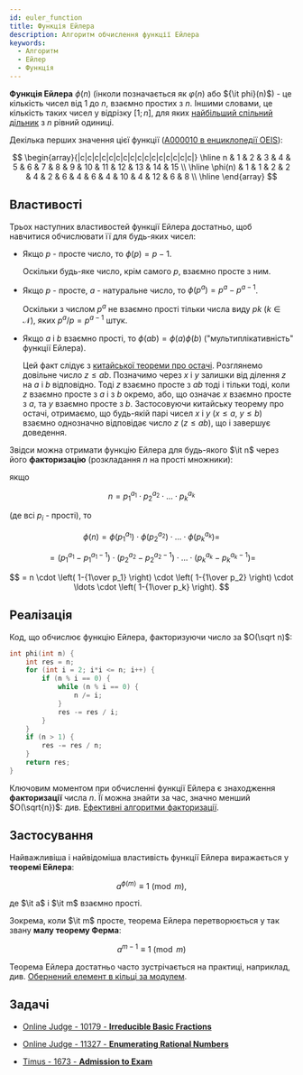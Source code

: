 ```yaml
---
id: euler_function
title: Функція Ейлера
description: Алгоритм обчислення функції Ейлера
keywords:
  - Алгоритм
  - Ейлер
  - Функція
---
```


**Функція Ейлера** $\phi (n)$ (інколи позначається як $\varphi(n)$ або ${\it phi}(n)$) - це кількість чисел від $1$ до $n$, взаємно простих з $n$. Іншими словами, це кількість таких чисел у відрізку $[1; n]$, для яких [найбільший спільний дільник](../algebra/euclid_algorithm) з $n$ рівний одиниці.

Декілька перших значення цієї функції ([A000010 в енциклопедії OEIS](https://oeis.org/A000010)):

$$
\begin{array}{|c|c|c|c|c|c|c|c|c|c|c|c|c|c|c|c|} \hline n & 1 & 2 & 3 & 4 & 5 & 6 & 7 & 8 & 9 & 10 & 11 & 12 & 13 & 14 & 15 \\ \hline \phi(n) & 1 & 1 & 2 & 2 & 4 & 2 & 6 & 4 & 6 & 4 & 10 & 4 & 12 & 6 & 8 \\ \hline \end{array}
$$

## Властивості

Трьох наступних властивостей функції Ейлера достатньо, щоб навчитися обчислювати її для будь-яких чисел:

* Якщо $p$ - просте число, то $\phi (p)=p-1$.

    Оскільки будь-яке число, крім самого $p$, взаємно просте з ним.

* Якщо $p$ - просте, $a$ - натуральне число, то $\phi (p^a)=p^a-p^{a-1}$.

    Оскільки з числом $p^a$ не взаємно прості тільки числа виду $pk$ $(k \in \mathcal{N})$, яких $p^a / p = p^{a-1}$ штук.

* Якщо $a$ і $b$ взаємно прості, то $\phi(ab) = \phi(a) \phi(b)$ ("мультиплікативність" функції Ейлера).

    Цей факт слідує з [китайської теореми про остачі](../algebra/chinese_theorem). Розглянемо довільне число $z \le ab$. Позначимо через $x$ і $y$ залишки від ділення $z$ на $a$ і $b$ відповідно. Тоді $z$ взаємно просте з $ab$ тоді і тільки тоді, коли $z$ взаємно просте з $a$ і з $b$ окремо, або, що означає $x$ взаємно просте з $a$, та $y$ взаємно просте з $b$. Застосовуючи китайську теорему про остачі, отримаємо, що будь-якій парі чисел $x$ і $y$ $(x \le a, ~ y \le b)$ взаємно однозначно відповідає число $z$ $(z \le ab)$, що і завершує доведення.

Звідси можна отримати функцію Ейлера для будь-якого $\it n$ через його **факторизацію** (розкладання $n$ на прості множники):

якщо

$$
n = p_1^{a_1} \cdot p_2^{a_2} \cdot \ldots \cdot p_k^{a_k}
$$

(де всі $p_i$ - прості), то

$$
\phi(n) = \phi(p_1^{a_1}) \cdot \phi(p_2^{a_2}) \cdot \ldots \cdot \phi(p_k^{a_k}) =
$$

$$
= (p_1^{a_1} - p_1^{a_1-1}) \cdot (p_2^{a_2} - p_2^{a_2-1}) \cdot \ldots \cdot (p_k^{a_k} - p_k^{a_k-1}) =
$$

$$
= n \cdot \left( 1-{1\over p_1} \right) \cdot \left( 1-{1\over p_2} \right) \cdot \ldots \cdot \left( 1-{1\over p_k} \right).
$$

## Реалізація

Код, що обчислює функцію Ейлера, факторизуючи число за $O(\sqrt n)$:

<!-- phi -->
``` cpp
int phi(int n) {
    int res = n;
    for (int i = 2; i*i <= n; i++) {
        if (n % i == 0) {
            while (n % i == 0) {
                n /= i;
            }
            res -= res / i;
        }
    }
    if (n > 1) {
        res -= res / n;
    }
    return res;
}
```

Ключовим моментом при обчисленні функції Ейлера є знаходження **факторизації** числа $n$. Її можна знайти за час, значно менший $O(\sqrt{n})$: див. [Ефективні алгоритми факторизації](../algebra/factorization).

## Застосування

Найважливіша і найвідоміша властивість функції Ейлера виражається у **теоремі Ейлера**:

$$
a^{\phi(m)} \equiv 1 \pmod m,
$$

де $\it a$ і $\it m$ взаємно прості.

Зокрема, коли $\it m$ просте, теорема Ейлера перетворюється у так звану **малу теорему Ферма**:

$$
a^{m-1} \equiv 1  \pmod m
$$

Теорема Ейлера достатньо часто зустрічається на практиці, наприклад, див. [Обернений елемент в кільці за модулем](../algebra/reverse_element).

## Задачі

* [Online Judge - 10179 - **Irreducible Basic Fractions**](https://onlinejudge.org/index.php?option=com_onlinejudge&Itemid=8&page=show_problem&problem=1120)

* [Online Judge - 11327 - **Enumerating Rational Numbers**](https://onlinejudge.org/index.php?option=com_onlinejudge&Itemid=8&page=show_problem&problem=2302)

* [Timus - 1673 - **Admission to Exam**](http://acm.timus.ru/problem.aspx?space=1&num=1673&locale=en)
